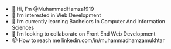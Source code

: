 - 👋 Hi, I’m @MuhammadHamza1919
- 👀 I’m interested in Web Development
- 🌱 I’m currently learning Bachelors In Computer And Information Sciences
- 💞️ I’m looking to collaborate on Front End Web Development
- 📫 How to reach me linkedin.com/in/muhammadhamzamukhtar

<!---
MuhammadHamza1919/MuhammadHamza1919 is a ✨ special ✨ repository because its `README.md` (this file) appears on your GitHub profile.
You can click the Preview link to take a look at your changes.
--->
